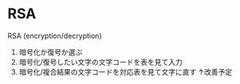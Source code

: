 # RSA
RSA (encryption/decryption)

1. 暗号化か復号か選ぶ
2. 暗号化/復号したい文字の文字コードを表を見て入力
3. 暗号化/複合結果の文字コードを対応表を見て文字に直す
↑改善予定

